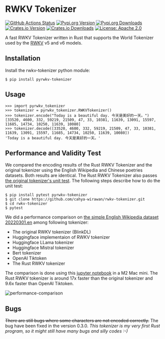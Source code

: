 # RWKV Tokenizer


[![GitHub Actions Status](https://github.com/cahya-wirawan/rwkv-tokenizer/actions/workflows/CI.yml/badge.svg)](https://github.com/cahya-wirawan/rwkv-tokenizer/actions/)
[![Pypi.org Version](https://img.shields.io/pypi/v/pyrwkv-tokenizer.svg)](https://pypi.org/project/pyrwkv-tokenizer/)
[![Pypi.org Downloads](https://img.shields.io/pypi/dd/pyrwkv-tokenizer)](https://pypi.org/project/pyrwkv-tokenizer/)
[![Crates.io Version](https://img.shields.io/crates/v/rwkv-tokenizer.svg)](https://crates.io/crates/rwkv-tokenizer)
[![Crates.io Downloads](https://img.shields.io/crates/d/rwkv-tokenizer.svg)](https://crates.io/crates/rwkv-tokenizer)
[![License: Apache 2.0](https://img.shields.io/badge/license-Apache_2.0-blue.svg)](https://github.com/laysakura/trie-rs/blob/master/LICENSE-APACHE)


A fast RWKV Tokenizer written in Rust that supports the World Tokenizer used by the 
[RWKV](https://github.com/BlinkDL/RWKV-LM) v5 and v6 models.

## Installation
Install the rwkv-tokenizer python module:
```
$ pip install pyrwkv-tokenizer
```
## Usage
```
>>> import pyrwkv_tokenizer
>>> tokenizer = pyrwkv_tokenizer.RWKVTokenizer()
>>> tokenizer.encode("Today is a beautiful day. 今天是美好的一天。")
[33520, 4600, 332, 59219, 21509, 47, 33, 10381, 11639, 13091, 15597, 11685, 14734, 10250, 11639, 10080]
>>> tokenizer.decode([33520, 4600, 332, 59219, 21509, 47, 33, 10381, 11639, 13091, 15597, 11685, 14734, 10250, 11639, 10080])
'Today is a beautiful day. 今天是美好的一天。'

```

## Performance and Validity Test

We compared the encoding results of the Rust RWKV Tokenizer and the original tokenizer using
the English Wikipedia and Chinese poetries datasets. Both results are identical. The Rust RWKV Tokenizer also 
passes [the original tokenizer's unit test](https://github.com/BlinkDL/ChatRWKV/blob/main/tokenizer/rwkv_tokenizer.py). 
The following steps describe how to do the unit test:
```
$ pip install pytest pyrwkv-tokenizer
$ git clone https://github.com/cahya-wirawan/rwkv-tokenizer.git
$ cd rwkv-tokenizer
$ pytest
```

We did a performance comparison on [the simple English Wikipedia dataset 20220301.en](https://huggingface.co/datasets/legacy-datasets/wikipedia) among following tokenizer:
- The original RWKV tokenizer (BlinkDL)
- Huggingface implementaion of RWKV tokenizer
- Huggingface LLama tokenizer
- Huggingface Mistral tokenizer
- Bert tokenizer
- OpenAI Tiktoken
- The Rust RWKV tokenizer

The comparison is done using this [jupyter notebook](tools/rwkv_tokenizers.ipynb) in a M2 Mac mini. The Rust RWKV 
tokenizer is around 17x faster than the original tokenizer and 9.6x faster than OpenAI Tiktoken.

![performance-comparison](data/performance-comparison.png)

## Bugs
~~There are still bugs where some characters are not encoded correctly.~~ The bug have been fixed in the version 0.3.0.
*This tokenizer is my very first Rust program, so it might still have many bugs and silly codes :-)*